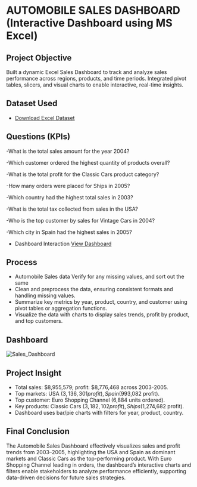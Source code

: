 # AUTOMOBILE SALES DASHBOARD (Interactive Dashboard using MS Excel)
## Project Objective 
Built a dynamic Excel Sales Dashboard to track and analyze sales performance across regions, products, and time periods. Integrated pivot tables, slicers, and visual charts to enable interactive, real-time insights.

## Dataset Used 
- <a href="https://github.com/ajith253/Data_analysis_Dashboard/raw/main/Excel_Sales_Dashboard.xlsx" target="_blank">Download Excel Dataset</a>

## Questions (KPIs)

-What is the total sales amount for the year 2004?

-Which customer ordered the highest quantity of products overall?

-What is the total profit for the Classic Cars product category?

-How many orders were placed for Ships in 2005?

-Which country had the highest total sales in 2003?

-What is the total tax collected from sales in the USA?

-Who is the top customer by sales for Vintage Cars in 2004?

-Which city in Spain had the highest sales in 2005?

- Dashboard Interaction <a href="https://github.com/ajith253/Data_analysis_Dashboard/blob/main/Sales_Dashboard.xlsx">View Dashboard</a>

## Process
- Automobile Sales data Verify for any missing values, and sort out the same 
- Clean and preprocess the data, ensuring consistent formats and handling missing values.
- Summarize key metrics by year, product, country, and customer using pivot tables or aggregation functions.
- Visualize the data with charts to display sales trends, profit by product, and top customers.

## Dashboard 

![Sales_Dashboard](https://github.com/user-attachments/assets/c44861f4-93cd-4e60-a206-e5ba8c1eeabe)


## Project Insight 

- Total sales: $8,955,579; profit: $8,776,468 across 2003-2005.
- Top markets: USA ($3,136,301 profit), Spain ($993,082 profit).
- Top customer: Euro Shopping Channel (6,884 units ordered).
- Key products: Classic Cars ($3,182,102 profit), Ships ($1,274,682 profit).
- Dashboard uses bar/pie charts with filters for year, product, country.

## Final Conclusion

The Automobile Sales Dashboard effectively visualizes sales and profit trends from 2003–2005, highlighting the USA and Spain as dominant markets and Classic Cars as the top-performing product. With Euro Shopping Channel leading in orders, the dashboard’s interactive charts and filters enable stakeholders to analyze performance efficiently, supporting data-driven decisions for future sales strategies.






